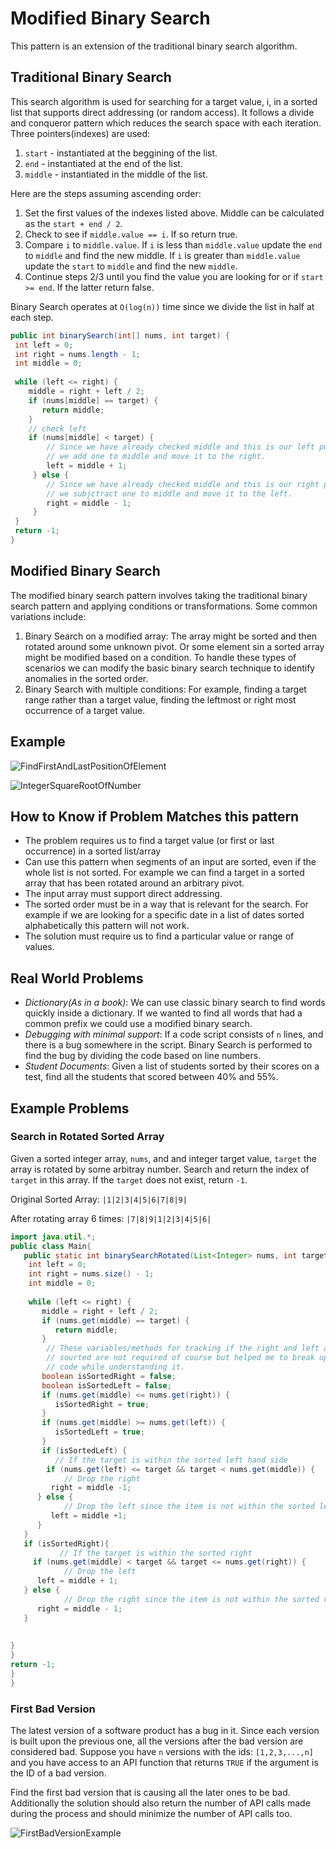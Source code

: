 # Modified Binary Search

This pattern is an extension of the traditional binary search algorithm.

## Traditional Binary Search
This search algorithm is used for searching for a target value, i, in a sorted 
list that supports direct addressing (or random access). It follows a divide and
conqueror pattern which reduces the search space with each iteration. Three
pointers(indexes) are used: 

1. `start` - instantiated at the beggining of the list.
2. `end` - instantiated at the end of the list.
3. `middle` - instantiated in the middle of the list. 

Here are the steps assuming ascending order:
1. Set the first values of the indexes listed above. Middle can be calculated
   as the `start + end / 2`.
2. Check to see if `middle.value == i`. If so return true.
3. Compare `i` to `middle.value`. If `i` is less than `middle.value` update
   the `end` to `middle` and find the new middle. If `i` is greater than
   `middle.value` update the `start` to `middle` and find the new `middle`.
4. Continue steps 2/3 until you find the value you are looking for or if
   `start >= end`. If the latter return false. 

Binary Search operates at `O(log(n))` time since we divide the list in half at
each step.

```java
public int binarySearch(int[] nums, int target) {
 int left = 0;
 int right = nums.length - 1;
 int middle = 0;
 
 while (left <= right) {
    middle = right + left / 2;
    if (nums[middle] == target) {
       return middle;
    }
    // check left
    if (nums[middle] < target) {
        // Since we have already checked middle and this is our left pointer
        // we add one to middle and move it to the right.
        left = middle + 1;
     } else {
        // Since we have already checked middle and this is our right pointer
        // we subjctract one to middle and move it to the left.
        right = middle - 1;
     }
 }
 return -1;
}
```

## Modified Binary Search

The modified binary search pattern involves taking the traditional binary
search pattern and applying conditions or transformations. Some common
variations include: 

1. Binary Search on a modified array: The array might be sorted and then
   rotated around some unknown pivot. Or some element sin a sorted array might 
   be modified based on a condition. To handle these types of scenarios we can
   modify the basic binary search technique to identify anomalies in the
   sorted order.
2. Binary Search with multiple conditions: For example, finding a target range
   rather than a target value, finding the leftmost or right most occurrence of 
   a target value. 

## Example
![FindFirstAndLastPositionOfElement](FindFirstAndLastPositionOfElement.png "Find the first and last potition of element in array.")

![IntegerSquareRootOfNumber](IntegerSquareRootOfNumber.png "Find the square root of a number.")

## How to Know if Problem Matches this pattern
* The problem requires us to find a target value (or first or last occurrence)
  in a sorted list/array
* Can use this pattern when segments of an input are sorted, even if the whole
  list is not sorted. For example we can find a target in a sorted array that
  has been rotated around an arbitrary pivot. 
* The input array must support direct addressing.
* The sorted order must be in a way that is relevant for the search. For
  example if we are looking for a specific date in a list of dates sorted
  alphabetically this pattern will not work. 
* The solution must require us to find a particular value or range of values.

## Real World Problems
* *Dictionary(As in a book)*: We can use classic binary search to find words 
  quickly inside a dictionary. If we wanted to find all words that had a common
  prefix we could use a modified binary search. 
* *Debugging with minimal support*: If a code script consists of `n` lines, and
  there is a bug somewhere in the script. Binary Search is performed to find
  the bug by dividing the code based on line numbers. 
* *Student Documents*: Given a list of students sorted by their scores on a
  test, find all the students that scored between 40% and 55%. 

## Example Problems

### Search in Rotated Sorted Array

Given a sorted integer array, `nums`, and and integer target value, `target`
the array is rotated by some arbitray number. Search and return the index of
`target` in this array. If the `target` does not exist, return `-1`. 

Original Sorted Array: 
`|1|2|3|4|5|6|7|8|9|`

After rotating array 6 times:
`|7|8|9|1|2|3|4|5|6|`

```java
import java.util.*;
public class Main{
   public static int binarySearchRotated(List<Integer> nums, int target) {  
    int left = 0;
    int right = nums.size() - 1;
    int middle = 0;
    
    while (left <= right) {
       middle = right + left / 2;
       if (nums.get(middle) == target) {
          return middle;
       }
        // These variables/methods for tracking if the right and left are 
        // sourted are not required of course but helped me to break up the 
        // code while understanding it.
       boolean isSortedRight = false;
       boolean isSortedLeft = false;
       if (nums.get(middle) <= nums.get(right)) {
          isSortedRight = true;
       }
       if (nums.get(middle) >= nums.get(left)) {
          isSortedLeft = true;
       }
       if (isSortedLeft) {
          // If the target is within the sorted left hand side
        if (nums.get(left) <= target && target < nums.get(middle)) {
            // Drop the right
         right = middle -1;
      } else {
            // Drop the left since the item is not within the sorted left
         left = middle +1;
      }
   }
   if (isSortedRight){
           // If the target is within the sorted right
     if (nums.get(middle) < target && target <= nums.get(right)) {
            // Drop the left
      left = middle + 1;
   } else {
            // Drop the right since the item is not within the sorted right
      right = middle - 1;
   }
   
   
}
}
return -1;
}
}
```

### First Bad Version
The latest version of a software product has a bug in it. Since each version is
built upon the previous one, all the versions after the bad version are
considered bad. Suppose you have `n` versions with the ids: `[1,2,3,...,n]` and
you have access to an API function that returns `TRUE` if the argument is the
ID of a bad version. 

Find the first bad version that is causing all the later ones to be bad.
Additionally the solution should also return the number of API calls made
during the process and should minimize the number of API calls too. 

![FirstBadVersionExample](FirstBadVersion.png "First bad version example.")



